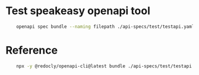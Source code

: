 # Test speakeasy openapi tool

```bash
    openapi spec bundle --naming filepath ./api-specs/test/testapi.yaml ./out.yaml
```

# Reference

```bash
    npx -y @redocly/openapi-cli@latest bundle ./api-specs/test/testapi.yaml > ./out.yaml
```